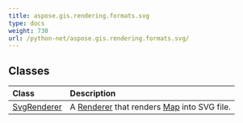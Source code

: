 ```yaml
---
title: aspose.gis.rendering.formats.svg
type: docs
weight: 730
url: /python-net/aspose.gis.rendering.formats.svg/
---
```





## **Classes**
| **Class** | **Description** |
| :- | :- |
| [SvgRenderer](/psd/python-net/aspose.gis.rendering.formats.svg/svgrenderer/) | A [Renderer](/psd/python-net/aspose.gis.rendering/renderer/) that renders [Map](/psd/python-net/aspose.gis.rendering/map/) into SVG file. |
